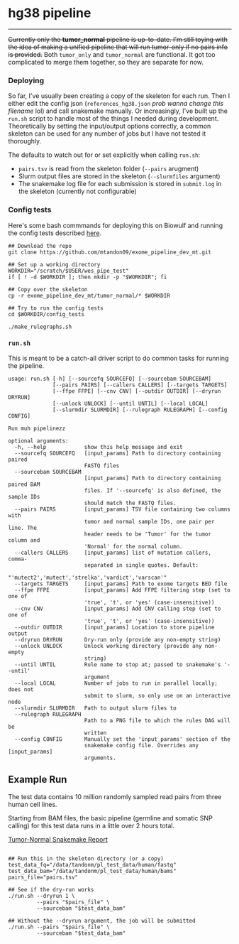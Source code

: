 # hg38 pipeline
-------------------------------------------------
~~Currently only the **tumor_normal** pipeline is up-to-date. I'm still toying with the idea of making a unified pipeline that will run tumor-only if no pairs info is provided.~~
Both `tumor_only` and `tumor_normal` are functional.  It got too complicated to merge them together, so they are separate for now.

### Deploying
So far, I've usually been creating a copy of the skeleton for each run. Then I either edit the config json (`references_hg38.json` *prob wanna change this filename* lol) and call snakemake manually. Or increasingly, I've built up the `run.sh` script to handle most of the things I needed during development.  Theoretically by setting the input/output options correctly, a common skeleton can be used for any number of jobs but I have not tested it thoroughly.

The defaults to watch out for or set explicitly when calling `run.sh`:
- `pairs.tsv` is read from the skeleton folder (`--pairs` arugment)
- Slurm output files are stored in the skeleton (`--slurmfiles` argument)
- The snakemake log file for each submission is stored in `submit.log` in the skeleton (currently not configurable)

### Config tests
Here's some bash commmands for deploying this on Biowulf and running the config tests described [here](https://github.com/mtandon09/exome_pipeline_dev_mt/tree/main/tumor_normal/config_tests).
```
## Download the repo
git clone https://github.com/mtandon09/exome_pipeline_dev_mt.git

## Set up a working directory
WORKDIR="/scratch/$USER/wes_pipe_test"
if [ ! -d $WORKDIR ]; then mkdir -p "$WORKDIR"; fi

## Copy over the skeleton
cp -r exome_pipeline_dev_mt/tumor_normal/* $WORKDIR

## Try to run the config tests
cd $WORKDIR/config_tests

./make_rulegraphs.sh

```

### `run.sh`
This is meant to be a catch-all driver script to do common tasks for running the pipeline.

```
usage: run.sh [-h] [--sourcefq SOURCEFQ] [--sourcebam SOURCEBAM]
              [--pairs PAIRS] [--callers CALLERS] [--targets TARGETS]
              [--ffpe FFPE] [--cnv CNV] [--outdir OUTDIR] [--dryrun DRYRUN]
              [--unlock UNLOCK] [--until UNTIL] [--local LOCAL]
              [--slurmdir SLURMDIR] [--rulegraph RULEGRAPH] [--config CONFIG]

Run muh pipelinezz

optional arguments:
  -h, --help            show this help message and exit
  --sourcefq SOURCEFQ   [input_params] Path to directory containing paired
                        FASTQ files
  --sourcebam SOURCEBAM
                        [input_params] Path to directory containing paired BAM
                        files. If '--sourcefq' is also defined, the sample IDs
                        should match the FASTQ files.
  --pairs PAIRS         [input_params] TSV file containing two columns with
                        tumor and normal sample IDs, one pair per line. The
                        header needs to be 'Tumor' for the tumor column and
                        'Normal' for the normal column.
  --callers CALLERS     [input_params] list of mutation callers, comma-
                        separated in single quotes. Default:
                        "'mutect2','mutect','strelka','vardict','varscan'"
  --targets TARGETS     [input_params] Path to exome targets BED file
  --ffpe FFPE           [input_params] Add FFPE filtering step (set to one of
                        'true', 't', or 'yes' (case-insensitive))
  --cnv CNV             [input_params] Add CNV calling step (set to one of
                        'true', 't', or 'yes' (case-insensitive))
  --outdir OUTDIR       [input_params] Location to store pipeline output
  --dryrun DRYRUN       Dry-run only (provide any non-empty string)
  --unlock UNLOCK       Unlock working directory (provide any non-empty
                        string)
  --until UNTIL         Rule name to stop at; passed to snakemake's '--until'
                        argument
  --local LOCAL         Number of jobs to run in parallel locally; does not
                        submit to slurm, so only use on an interactive node
  --slurmdir SLURMDIR   Path to output slurm files to
  --rulegraph RULEGRAPH
                        Path to a PNG file to which the rules DAG will be
                        written
  --config CONFIG       Manually set the 'input_params' section of the
                        snakemake config file. Overrides any [input_params]
                        arguments.
```

## Example Run
The test data contains 10 million randomly sampled read pairs from three human cell lines.

Starting from BAM files, the basic pipeline (germline and somatic SNP calling) for this test data runs in a little over 2 hours total. 

[Tumor-Normal Snakemake Report](tumor_normal/skeleton/report.html)

```

## Run this in the skeleton directory (or a copy)
test_data_fq="/data/tandonm/pl_test_data/human/fastq"
test_data_bam="/data/tandonm/pl_test_data/human/bams"
pairs_file="pairs.tsv"

## See if the dry-run works
./run.sh --dryrun 1 \
         --pairs "$pairs_file" \
         --sourcebam "$test_data_bam"

## Without the --dryrun argument, the job will be submitted
./run.sh --pairs "$pairs_file" \
         --sourcebam "$test_data_bam"

```


